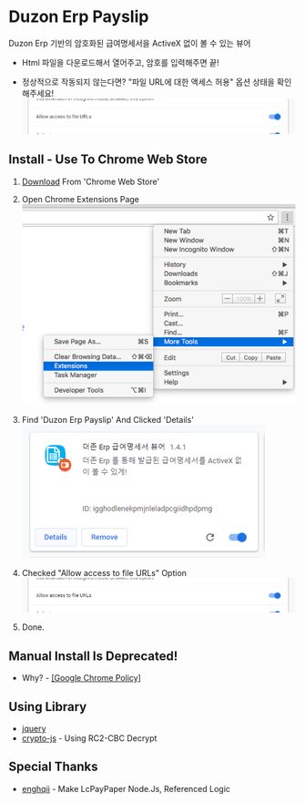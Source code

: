 # Duzon Erp Payslip

Duzon Erp 기반의 암호화된 급여명세서을 ActiveX 없이 볼 수 있는 뷰어

* Html 파일을 다운로드해서 열어주고, 암호를 입력해주면 끝!

* 정상적으로 작동되지 않는다면? "파일 URL에 대한 액세스 허용" 옵션 상태을 확인해주세요!
![Allow_Access_To_File_URLs_IMG](./img/install_img/Allow_Access_To_File_URLs_IMG.png "Allow_Access_To_File_URLs_IMG")


## Install - Use To Chrome Web Store

1. [Download](https://chrome.google.com/webstore/detail/nplnninmekjdbcdggfkfjhhnbkendelb) From 'Chrome Web Store'

1. Open Chrome Extensions Page
![Extensions_Settings_IMG](./img/install_img/Extensions_Settings_IMG.png "Extensions_Settings_IMG")

1. Find 'Duzon Erp Payslip' And Clicked 'Details'
![Extension_Details_IMG](./img/install_img/Extension_Details_IMG.png "Extension_Details_IMG")

1. Checked "Allow access to file URLs" Option
![Allow_Access_To_File_URLs_IMG](./img/install_img/Allow_Access_To_File_URLs_IMG.png "Allow_Access_To_File_URLs_IMG")

1. Done.

## Manual Install Is Deprecated!
* Why? - [[Google Chrome Policy]](https://blog.chromium.org/2018/06/improving-extension-transparency-for.html)


## Using Library

* [jquery](https://github.com/jquery/jquery)
* [crypto-js](https://github.com/tomyun/crypto-js) - Using RC2-CBC Decrypt


## Special Thanks

* [enghqii](https://github.com/enghqii) - Make LcPayPaper Node.Js, Referenced Logic
